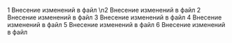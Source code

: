 1 Внесение изменений в файл
\n2 Внесение изменений в файл
2 Внесение изменений в файл
3 Внесение изменений в файл
4 Внесение изменений в файл
5 Внесение изменений в файл
6 Внесение изменений в файл
